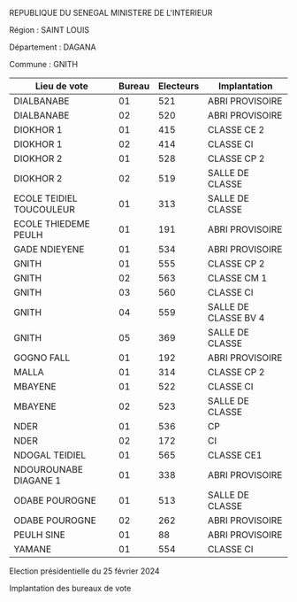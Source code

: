 REPUBLIQUE DU SENEGAL MINISTERE DE L'INTERIEUR

Région : SAINT LOUIS

Département : DAGANA

Commune : GNITH

| Lieu de vote | Bureau | Electeurs | Implantation |
| - | - | - | - |
| DIALBANABE | 01 | 521 | ABRI PROVISOIRE |
| DIALBANABE | 02 | 520 | ABRI PROVISOIRE |
| DIOKHOR 1 | 01 | 415 | CLASSE CE 2 |
| DIOKHOR 1 | 02 | 414 | CLASSE CI |
| DIOKHOR 2 | 01 | 528 | CLASSE CP 2 |
| DIOKHOR 2 | 02 | 519 | SALLE DE CLASSE |
| ECOLE TEIDIEL TOUCOULEUR | 01 | 313 | SALLE DE CLASSE |
| ECOLE THIEDEME PEULH | 01 | 191 | ABRI PROVISOIRE |
| GADE NDIEYENE | 01 | 534 | ABRI PROVISOIRE |
| GNITH | 01 | 555 | CLASSE CP 2 |
| GNITH | 02 | 563 | CLASSE CM 1 |
| GNITH | 03 | 560 | CLASSE CI |
| GNITH | 04 | 559 | SALLE DE CLASSE BV 4 |
| GNITH | 05 | 369 | SALLE DE CLASSE |
| GOGNO FALL | 01 | 192 | ABRI PROVISOIRE |
| MALLA | 01 | 314 | CLASSE CP 2 |
| MBAYENE | 01 | 522 | CLASSE CI |
| MBAYENE | 02 | 523 | SALLE DE CLASSE |
| NDER | 01 | 536 | CP |
| NDER | 02 | 172 | CI |
| NDOGAL TEIDIEL | 01 | 565 | CLASSE CE1 |
| NDOUROUNABE DIAGANE 1 | 01 | 338 | ABRI PROVISOIRE |
| ODABE POUROGNE | 01 | 513 | SALLE DE CLASSE |
| ODABE POUROGNE | 02 | 262 | ABRI PROVISOIRE |
| PEULH SINE | 01 | 88 | ABRI PROVISOIRE |
| YAMANE | 01 | 554 | CLASSE CI |

<!-- PageNumber="7/15" -->

Election présidentielle du 25 février 2024

Implantation des bureaux de vote
